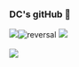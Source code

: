 ### DC's gitHub 📑



<img src="https://capsule-render.vercel.app/api?type=waving&color=auto&height=200&section=header&text=DevChild's&fontSize=90" />![reversal](https://capsule-render.vercel.app/api?type=rect&text=Python%203.11.2&fontAlign=30&fontSize=30&desc=HTML%20CSS&descAlign=60&descAlignY=50&theme=radical)
<img src="https://github-readme-stats.vercel.app/api/top-langs/?username=YoonSangHun&layout=compact"><br><br>
<img src="https://github-readme-stats.vercel.app/api?username=YoonSangHun&show_icons=true">
